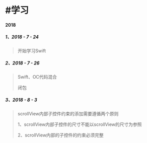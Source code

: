# \#学习

#### 2018

##### 1、2018 - 7 - 24

> 开始学习Swift

##### 2、2018 - 7 - 26

> Swift、OC代码混合
>
> 闭包

##### 3、2018 - 8 - 3

> scrollView内部子控件约束的添加需要遵循两个原则
>
> 1、scrollView内部子控件的尺寸不能以scrollView的尺寸为参照
>
> 2、scrollView内部的子控件的约束必须完整



